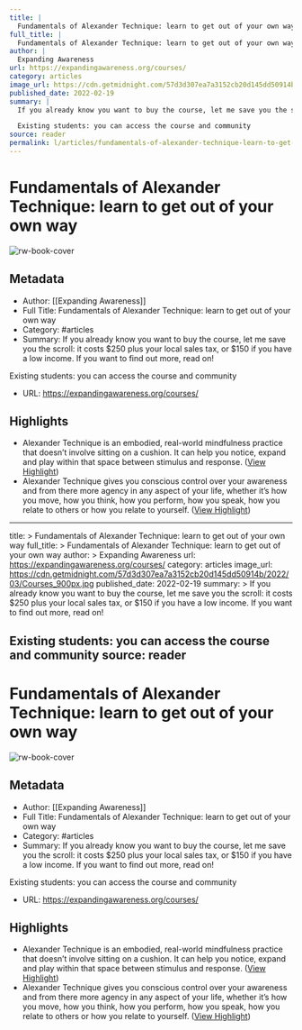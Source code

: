 ```yaml
---
title: |
  Fundamentals of Alexander Technique: learn to get out of your own way
full_title: |
  Fundamentals of Alexander Technique: learn to get out of your own way
author: |
  Expanding Awareness
url: https://expandingawareness.org/courses/
category: articles
image_url: https://cdn.getmidnight.com/57d3d307ea7a3152cb20d145dd50914b/2022/03/Courses_900px.jpg
published_date: 2022-02-19
summary: |
  If you already know you want to buy the course, let me save you the scroll: it costs $250 plus your local sales tax, or $150 if you have a low income. If you want to find out more, read on!

  Existing students: you can access the course and community
source: reader
permalink: l/articles/fundamentals-of-alexander-technique-learn-to-get-out-of-your-own-way
---
```

# Fundamentals of Alexander Technique: learn to get out of your own way

![rw-book-cover](https://cdn.getmidnight.com/57d3d307ea7a3152cb20d145dd50914b/2022/03/Courses_900px.jpg)

## Metadata
- Author: [[Expanding Awareness]]
- Full Title: Fundamentals of Alexander Technique: learn to get out of your own way
- Category: #articles
- Summary: If you already know you want to buy the course, let me save you the scroll: it costs $250 plus your local sales tax, or $150 if you have a low income. If you want to find out more, read on!


Existing students: you can access the course and community
- URL: https://expandingawareness.org/courses/

## Highlights
- Alexander Technique is an embodied, real-world mindfulness practice that doesn’t involve sitting on a cushion. It can help you notice, expand and play within that space between stimulus and response. ([View Highlight](https://read.readwise.io/read/01hvgjzhv3hxg3r9p8sz622e31))
- Alexander Technique gives you conscious control over your awareness and from there more agency in any aspect of your life, whether it’s how you move, how you think, how you perform, how you speak, how you relate to others or how you relate to yourself. ([View Highlight](https://read.readwise.io/read/01hvgk00hgqn3fa6dkckm423bb))


---
title: >
  Fundamentals of Alexander Technique: learn to get out of your own way
full_title: >
  Fundamentals of Alexander Technique: learn to get out of your own way
author: >
  Expanding Awareness
url: https://expandingawareness.org/courses/
category: articles
image_url: https://cdn.getmidnight.com/57d3d307ea7a3152cb20d145dd50914b/2022/03/Courses_900px.jpg
published_date: 2022-02-19
summary: >
  If you already know you want to buy the course, let me save you the scroll: it costs $250 plus your local sales tax, or $150 if you have a low income. If you want to find out more, read on!


  Existing students: you can access the course and community
source: reader
---
# Fundamentals of Alexander Technique: learn to get out of your own way

![rw-book-cover](https://cdn.getmidnight.com/57d3d307ea7a3152cb20d145dd50914b/2022/03/Courses_900px.jpg)

## Metadata
- Author: [[Expanding Awareness]]
- Full Title: Fundamentals of Alexander Technique: learn to get out of your own way
- Category: #articles
- Summary: If you already know you want to buy the course, let me save you the scroll: it costs $250 plus your local sales tax, or $150 if you have a low income. If you want to find out more, read on!


Existing students: you can access the course and community
- URL: https://expandingawareness.org/courses/

## Highlights
- Alexander Technique is an embodied, real-world mindfulness practice that doesn’t involve sitting on a cushion. It can help you notice, expand and play within that space between stimulus and response. ([View Highlight](https://read.readwise.io/read/01hvgjzhv3hxg3r9p8sz622e31))
- Alexander Technique gives you conscious control over your awareness and from there more agency in any aspect of your life, whether it’s how you move, how you think, how you perform, how you speak, how you relate to others or how you relate to yourself. ([View Highlight](https://read.readwise.io/read/01hvgk00hgqn3fa6dkckm423bb))



